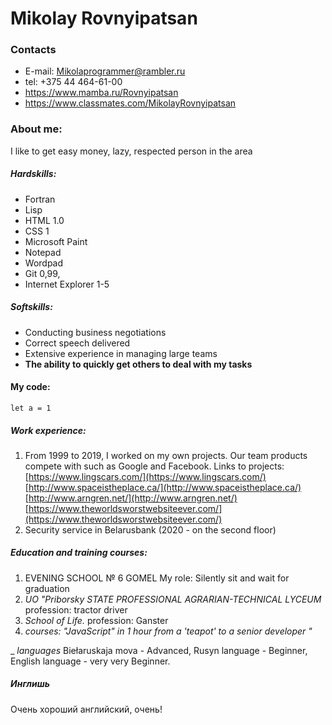 # Mikolay Rovnyipatsan

### Contacts

- E-mail: Mikolaprogrammer@rambler.ru
- tel: +375 44 464-61-00
- https://www.mamba.ru/Rovnyipatsan
- https://www.classmates.com/MikolayRovnyipatsan

### About me:

I like to get easy money, lazy, respected person in the area

##### Hardskills:

- Fortran
- Lisp
- HTML 1.0
- CSS 1
- Microsoft Paint
- Notepad
- Wordpad
- Git 0,99,
- Internet Explorer 1-5

##### Softskills:

- Conducting business negotiations
- Correct speech delivered
- Extensive experience in managing large teams
- **The ability to quickly get others to deal with my tasks**

#### My code:

```
let a = 1

```

##### Work experience:

1. From 1999 to 2019, I worked on my own projects. Our team products compete with such as Google and Facebook. Links to projects:
   [https://www.lingscars.com/](https://www.lingscars.com/)
   [http://www.spaceistheplace.ca/](http://www.spaceistheplace.ca/)
   [http://www.arngren.net/](http://www.arngren.net/)
   [https://www.theworldsworstwebsiteever.com/](https://www.theworldsworstwebsiteever.com/)
2. Security service in Belarusbank (2020 - on the second floor)

##### Education and training courses:

1. EVENING SCHOOL № 6 GOMEL
   My role: Silently sit and wait for graduation
2. _UO "Priborsky STATE PROFESSIONAL AGRARIAN-TECHNICAL LYCEUM_
   profession: tractor driver
3. _School of Life._
   profession: Ganster
4. _courses: "JavaScript" in 1 hour from a 'teapot' to a senior developer "_

\_
_languages_ Biełaruskaja mova - Advanced, Rusyn language - Beginner, English language - very very Beginner.

##### Инглишь

Очень хороший английский, очень!
